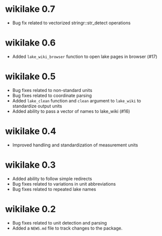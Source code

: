 # wikilake 0.7

* Bug fix related to vectorized stringr::str_detect operations

# wikilake 0.6

* Added `lake_wiki_browser` function to open lake pages in browser (#17)

# wikilake 0.5

* Bug fixes related to non-standard units
* Bug fixes related to coordinate parsing
* Added `lake_clean` function and `clean` argument to `lake_wiki` to standardize output units
* Added ability to pass a vector of names to lake_wiki (#16)

# wikilake 0.4

* Improved handling and standardization of measurement units

# wikilake 0.3

* Added ability to follow simple redirects
* Bug fixes related to variations in unit abbreviations
* Bug fixes related to repeated lake names

# wikilake 0.2

* Bug fixes related to unit detection and parsing
* Added a `NEWS.md` file to track changes to the package.
